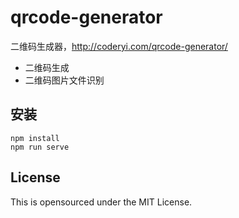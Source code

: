 
# qrcode-generator

二维码生成器，http://coderyi.com/qrcode-generator/

- 二维码生成
- 二维码图片文件识别

## 安装

```
npm install
npm run serve
```

## License
This is opensourced under the MIT License.

